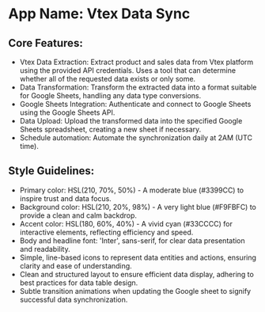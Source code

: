 # **App Name**: Vtex Data Sync

## Core Features:

- Vtex Data Extraction: Extract product and sales data from Vtex platform using the provided API credentials. Uses a tool that can determine whether all of the requested data exists or only some.
- Data Transformation: Transform the extracted data into a format suitable for Google Sheets, handling any data type conversions.
- Google Sheets Integration: Authenticate and connect to Google Sheets using the Google Sheets API.
- Data Upload: Upload the transformed data into the specified Google Sheets spreadsheet, creating a new sheet if necessary.
- Schedule automation: Automate the synchronization daily at 2AM (UTC time).

## Style Guidelines:

- Primary color: HSL(210, 70%, 50%) - A moderate blue (#3399CC) to inspire trust and data focus.
- Background color: HSL(210, 20%, 98%) - A very light blue (#F9FBFC) to provide a clean and calm backdrop.
- Accent color: HSL(180, 60%, 40%) - A vivid cyan (#33CCCC) for interactive elements, reflecting efficiency and speed.
- Body and headline font: 'Inter', sans-serif, for clear data presentation and readability.
- Simple, line-based icons to represent data entities and actions, ensuring clarity and ease of understanding.
- Clean and structured layout to ensure efficient data display, adhering to best practices for data table design.
- Subtle transition animations when updating the Google sheet to signify successful data synchronization.